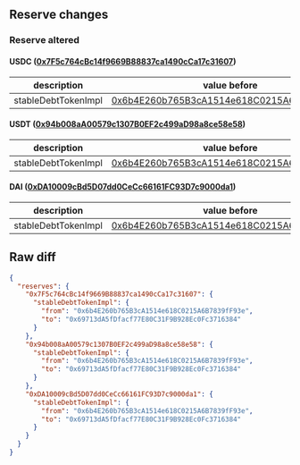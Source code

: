 ## Reserve changes

### Reserve altered

#### USDC ([0x7F5c764cBc14f9669B88837ca1490cCa17c31607](https://explorer.optimism.io/address/0x7F5c764cBc14f9669B88837ca1490cCa17c31607))

| description | value before | value after |
| --- | --- | --- |
| stableDebtTokenImpl | [0x6b4E260b765B3cA1514e618C0215A6B7839fF93e](https://explorer.optimism.io/address/0x6b4E260b765B3cA1514e618C0215A6B7839fF93e) | [0x69713dA5fDfacf77E80C31F9B928Ec0Fc3716384](https://explorer.optimism.io/address/0x69713dA5fDfacf77E80C31F9B928Ec0Fc3716384) |


#### USDT ([0x94b008aA00579c1307B0EF2c499aD98a8ce58e58](https://explorer.optimism.io/address/0x94b008aA00579c1307B0EF2c499aD98a8ce58e58))

| description | value before | value after |
| --- | --- | --- |
| stableDebtTokenImpl | [0x6b4E260b765B3cA1514e618C0215A6B7839fF93e](https://explorer.optimism.io/address/0x6b4E260b765B3cA1514e618C0215A6B7839fF93e) | [0x69713dA5fDfacf77E80C31F9B928Ec0Fc3716384](https://explorer.optimism.io/address/0x69713dA5fDfacf77E80C31F9B928Ec0Fc3716384) |


#### DAI ([0xDA10009cBd5D07dd0CeCc66161FC93D7c9000da1](https://explorer.optimism.io/address/0xDA10009cBd5D07dd0CeCc66161FC93D7c9000da1))

| description | value before | value after |
| --- | --- | --- |
| stableDebtTokenImpl | [0x6b4E260b765B3cA1514e618C0215A6B7839fF93e](https://explorer.optimism.io/address/0x6b4E260b765B3cA1514e618C0215A6B7839fF93e) | [0x69713dA5fDfacf77E80C31F9B928Ec0Fc3716384](https://explorer.optimism.io/address/0x69713dA5fDfacf77E80C31F9B928Ec0Fc3716384) |


## Raw diff

```json
{
  "reserves": {
    "0x7F5c764cBc14f9669B88837ca1490cCa17c31607": {
      "stableDebtTokenImpl": {
        "from": "0x6b4E260b765B3cA1514e618C0215A6B7839fF93e",
        "to": "0x69713dA5fDfacf77E80C31F9B928Ec0Fc3716384"
      }
    },
    "0x94b008aA00579c1307B0EF2c499aD98a8ce58e58": {
      "stableDebtTokenImpl": {
        "from": "0x6b4E260b765B3cA1514e618C0215A6B7839fF93e",
        "to": "0x69713dA5fDfacf77E80C31F9B928Ec0Fc3716384"
      }
    },
    "0xDA10009cBd5D07dd0CeCc66161FC93D7c9000da1": {
      "stableDebtTokenImpl": {
        "from": "0x6b4E260b765B3cA1514e618C0215A6B7839fF93e",
        "to": "0x69713dA5fDfacf77E80C31F9B928Ec0Fc3716384"
      }
    }
  }
}
```